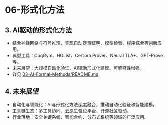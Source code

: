 # 06-形式化方法

## 3. AI驱动的形式化方法

- 结合神经网络与符号推理，实现自动定理证明、模型检验、程序综合等创新应用。
- 典型工具：CoqGym、HOList、Certora Prover、Neural TLA+、GPT-Prove 等。
- 未来展望：大规模自动化验证、AI辅助形式化建模、可解释性增强。
- 详见 [03-AI-Formal-Methods/README.md](./03-AI-Formal-Methods/README.md)

## 4. 未来展望

- 自动化与智能化：AI与形式化方法深度融合，推动自动化验证和智能建模。
- 工具链生态：多工具协同、云原生验证平台、开源社区驱动。
- 行业落地：安全关键系统、智能合约、分布式系统等领域的广泛应用。
